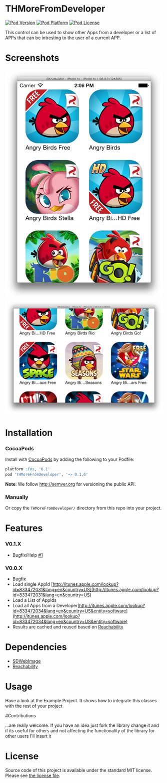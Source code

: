 THMoreFromDeveloper
===

[![Pod Version](http://img.shields.io/cocoapods/v/THMoreFromDeveloper.svg?style=flat)](http://cocoadocs.org/docsets/THMoreFromDeveloper/)
[![Pod Platform](http://img.shields.io/cocoapods/p/THMoreFromDeveloper.svg?style=flat)](http://cocoadocs.org/docsets/THMoreFromDeveloper/)
[![Pod License](http://img.shields.io/cocoapods/l/THMoreFromDeveloper.svg?style=flat)](http://opensource.org/licenses/MIT)

This control can be used to show other Apps from a developer or a list of APPs that can be intresting to the user of a current APP.

# Screenshots

![iPhone Portrait](/Screenshots/Screenshot1.png?raw=true)
![iPhone Landscape](/Screenshots/Screenshot2.png?raw=true)

# Installation

### CocoaPods

Install with [CocoaPods](http://cocoapods.org) by adding the following to your Podfile:

``` ruby
platform :ios, '6.1'
pod 'THMoreFromDeveloper', '~> 0.1.0'
```

**Note**: We follow http://semver.org for versioning the public API.

### Manually

Or copy the `THMoreFromDeveloper/` directory from this repo into your project.

# Features

### V0.1.X

- Bugfix/Help [#1](https://github.com/hons82/THMoreFromDeveloper/issues/1)

### V0.0.X

- Bugfix
- Load single AppId [http://itunes.apple.com/lookup?id=833472031&lang=en&country=US](http://itunes.apple.com/lookup?id=833472031&lang=en&country=US) 
- Load a List of AppIds
- Load all Apps from a Developer[http://itunes.apple.com/lookup?id=833472034&lang=en&country=US&entity=software](http://itunes.apple.com/lookup?id=833472034&lang=en&country=US&entity=software)
- Results are cached and reused based on [Reachability](https://github.com/tonymillion/Reachability)

# Dependencies

- [SDWebImage](https://github.com/rs/SDWebImage)
- [Reachability](https://github.com/tonymillion/Reachability)

# Usage

Have a look at the Example Project. It shows how to integrate this classes with the rest of your project

#Contributions

...are really welcome. If you have an idea just fork the library change it and if its useful for others and not affecting the functionality of the library for other users I'll insert it

# License

Source code of this project is available under the standard MIT license. Please see [the license file](LICENSE.md).


